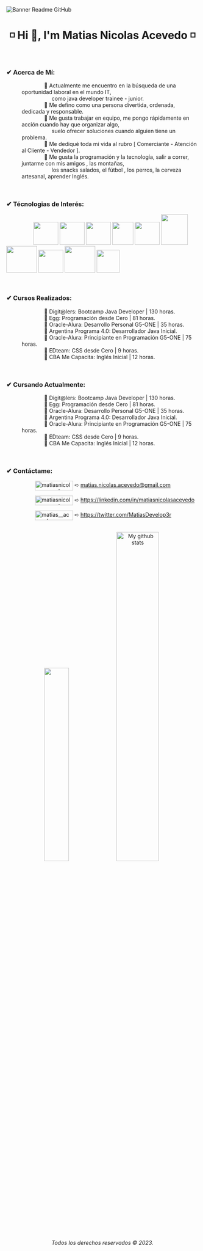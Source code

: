 <image align="center" src="https://i.ibb.co/KhrC5BQ/GITHUB.png" alt="Banner Readme GitHub">
  
<h1 align="center"> ◽ Hi 👋, I'm Matias Nicolas Acevedo ◽ </h1>

<br>
<h3 align="left">✔ Acerca de Mí:</h3>

<dl>

<dd>&nbsp;&nbsp;&nbsp;&nbsp;&nbsp;&nbsp;&nbsp;&nbsp;&nbsp;&nbsp;&nbsp;&nbsp;&nbsp;&nbsp; 🔸 Actualmente me encuentro en la búsqueda de una oportunidad laboral en el mundo IT,<br>
&nbsp;&nbsp;&nbsp;&nbsp;&nbsp;&nbsp;&nbsp;&nbsp;&nbsp;&nbsp;&nbsp;&nbsp;&nbsp;&nbsp;&nbsp;&nbsp;&nbsp;&nbsp;&nbsp; como java developer trainee - junior.

<dd>&nbsp;&nbsp;&nbsp;&nbsp;&nbsp;&nbsp;&nbsp;&nbsp;&nbsp;&nbsp;&nbsp;&nbsp;&nbsp;&nbsp; 🔸 Me defino como una persona divertida, ordenada, dedicada y responsable.

<dd>&nbsp;&nbsp;&nbsp;&nbsp;&nbsp;&nbsp;&nbsp;&nbsp;&nbsp;&nbsp;&nbsp;&nbsp;&nbsp;&nbsp; 🔸 Me gusta trabajar en equipo, me pongo rápidamente en acción cuando hay que organizar algo,<br> 
&nbsp;&nbsp;&nbsp;&nbsp;&nbsp;&nbsp;&nbsp;&nbsp;&nbsp;&nbsp;&nbsp;&nbsp;&nbsp;&nbsp;&nbsp;&nbsp;&nbsp;&nbsp;&nbsp; suelo ofrecer soluciones cuando alguien tiene un problema.

<dd>&nbsp;&nbsp;&nbsp;&nbsp;&nbsp;&nbsp;&nbsp;&nbsp;&nbsp;&nbsp;&nbsp;&nbsp;&nbsp;&nbsp; 🔸 Me dediqué toda mi vida al rubro [ Comerciante - Atención al Cliente - Vendedor ].


<dd>&nbsp;&nbsp;&nbsp;&nbsp;&nbsp;&nbsp;&nbsp;&nbsp;&nbsp;&nbsp;&nbsp;&nbsp;&nbsp;&nbsp; 🔸 Me gusta la programación y la tecnología, salir a correr, juntarme con mis amigos , las montañas,<br>
&nbsp;&nbsp;&nbsp;&nbsp;&nbsp;&nbsp;&nbsp;&nbsp;&nbsp;&nbsp;&nbsp;&nbsp;&nbsp;&nbsp;&nbsp;&nbsp;&nbsp;&nbsp;&nbsp; los snacks salados, el fútbol , los perros, la cerveza artesanal, aprender Inglés.
</dl>
        
<br>
<h3 align="left">✔ Técnologias de Interés:</h3>

&nbsp;&nbsp;&nbsp;&nbsp;&nbsp;&nbsp;&nbsp;&nbsp;&nbsp;&nbsp;&nbsp;&nbsp;&nbsp;&nbsp;&nbsp;&nbsp;&nbsp;&nbsp;<img src="https://cdn.jsdelivr.net/gh/devicons/devicon/icons/html5/html5-original.svg" width="65" height="60"/>&nbsp;<img src="https://cdn.jsdelivr.net/gh/devicons/devicon/icons/css3/css3-original.svg" width="65" height="60"/>&nbsp;<img src="https://cdn.jsdelivr.net/gh/devicons/devicon/icons/bootstrap/bootstrap-original-wordmark.svg" width="65" height="60"/>&nbsp;<img src="https://i.ibb.co/yqV17bw/kisspng-react-javascript-redux-vue-js-angular-javascript-jquery-5bfa71f2d1fc87-538150021543139826860.png" width="55" height="60"/>&nbsp;<img src="https://cdn.jsdelivr.net/gh/devicons/devicon/icons/react/react-original-wordmark.svg" width="65" height="60"/>&nbsp;<img src="https://cdn.jsdelivr.net/gh/devicons/devicon/icons/java/java-original-wordmark.svg" width="70" height="80"/>&nbsp;<img src="https://cdn.jsdelivr.net/gh/devicons/devicon/icons/spring/spring-original-wordmark.svg" width="80" height="70"/>&nbsp;<img src="https://cdn.jsdelivr.net/gh/devicons/devicon/icons/git/git-original.svg" width="65" height="60"/>&nbsp;<img src="https://cdn.jsdelivr.net/gh/devicons/devicon/icons/mysql/mysql-original-wordmark.svg" width="80" height="70"/>&nbsp;<img src="https://www.vectorlogo.zone/logos/getpostman/getpostman-icon.svg" width="60" height="60"/>

<br>

<h3 align="left">✔ Cursos Realizados:</h3>

<dl>

<dd>&nbsp;&nbsp;&nbsp;&nbsp;&nbsp;&nbsp;&nbsp;&nbsp;&nbsp;&nbsp;&nbsp;&nbsp;&nbsp;&nbsp; 🔸 Digit@lers: Bootcamp Java Developer | 130 horas.

<dd>&nbsp;&nbsp;&nbsp;&nbsp;&nbsp;&nbsp;&nbsp;&nbsp;&nbsp;&nbsp;&nbsp;&nbsp;&nbsp;&nbsp; 🔸 Egg: Programación desde Cero | 81 horas.

<dd>&nbsp;&nbsp;&nbsp;&nbsp;&nbsp;&nbsp;&nbsp;&nbsp;&nbsp;&nbsp;&nbsp;&nbsp;&nbsp;&nbsp; 🔸 Oracle-Alura: Desarrollo Personal G5-ONE | 35 horas.

<dd>&nbsp;&nbsp;&nbsp;&nbsp;&nbsp;&nbsp;&nbsp;&nbsp;&nbsp;&nbsp;&nbsp;&nbsp;&nbsp;&nbsp; 🔸 Argentina Programa 4.0: Desarrollador Java Inicial.

<dd>&nbsp;&nbsp;&nbsp;&nbsp;&nbsp;&nbsp;&nbsp;&nbsp;&nbsp;&nbsp;&nbsp;&nbsp;&nbsp;&nbsp; 🔸 Oracle-Alura: Principiante en Programación G5-ONE | 75 horas.

<dd>&nbsp;&nbsp;&nbsp;&nbsp;&nbsp;&nbsp;&nbsp;&nbsp;&nbsp;&nbsp;&nbsp;&nbsp;&nbsp;&nbsp; 🔸 EDteam: CSS desde Cero | 9 horas.

<dd>&nbsp;&nbsp;&nbsp;&nbsp;&nbsp;&nbsp;&nbsp;&nbsp;&nbsp;&nbsp;&nbsp;&nbsp;&nbsp;&nbsp; 🔸 CBA Me Capacita: Inglés Inicial | 12 horas.

</dl>

<br>

<h3 align="left">✔ Cursando Actualmente:</h3>

<dl>

<dd>&nbsp;&nbsp;&nbsp;&nbsp;&nbsp;&nbsp;&nbsp;&nbsp;&nbsp;&nbsp;&nbsp;&nbsp;&nbsp;&nbsp; 🔸 Digit@lers: Bootcamp Java Developer | 130 horas.

<dd>&nbsp;&nbsp;&nbsp;&nbsp;&nbsp;&nbsp;&nbsp;&nbsp;&nbsp;&nbsp;&nbsp;&nbsp;&nbsp;&nbsp; 🔸 Egg: Programación desde Cero | 81 horas.

<dd>&nbsp;&nbsp;&nbsp;&nbsp;&nbsp;&nbsp;&nbsp;&nbsp;&nbsp;&nbsp;&nbsp;&nbsp;&nbsp;&nbsp; 🔸 Oracle-Alura: Desarrollo Personal G5-ONE | 35 horas.

<dd>&nbsp;&nbsp;&nbsp;&nbsp;&nbsp;&nbsp;&nbsp;&nbsp;&nbsp;&nbsp;&nbsp;&nbsp;&nbsp;&nbsp; 🔸 Argentina Programa 4.0: Desarrollador Java Inicial.

<dd>&nbsp;&nbsp;&nbsp;&nbsp;&nbsp;&nbsp;&nbsp;&nbsp;&nbsp;&nbsp;&nbsp;&nbsp;&nbsp;&nbsp; 🔸 Oracle-Alura: Principiante en Programación G5-ONE | 75 horas.

<dd>&nbsp;&nbsp;&nbsp;&nbsp;&nbsp;&nbsp;&nbsp;&nbsp;&nbsp;&nbsp;&nbsp;&nbsp;&nbsp;&nbsp; 🔸 EDteam: CSS desde Cero | 9 horas.

<dd>&nbsp;&nbsp;&nbsp;&nbsp;&nbsp;&nbsp;&nbsp;&nbsp;&nbsp;&nbsp;&nbsp;&nbsp;&nbsp;&nbsp; 🔸 CBA Me Capacita: Inglés Inicial | 12 horas.

</dl>
        
<br>
<h3 align="left">✔ Contáctame:</h3>

<p>

&nbsp;&nbsp;&nbsp;&nbsp;&nbsp;&nbsp;&nbsp;&nbsp;&nbsp;&nbsp;&nbsp;&nbsp;&nbsp;&nbsp;&nbsp;&nbsp;&nbsp;&nbsp; <a href="mailto:matias.nicolas.acevedo@gmail.com" target="blank"><img align="center" src="https://img.shields.io/badge/Gmail-D14836?style=for-the-badge&logo=gmail&logoColor=white" alt="matiasnicolasacevedo" width="100" height="25"/></a>   ➪ matias.nicolas.acevedo@gmail.com

&nbsp;&nbsp;&nbsp;&nbsp;&nbsp;&nbsp;&nbsp;&nbsp;&nbsp;&nbsp;&nbsp;&nbsp;&nbsp;&nbsp;&nbsp;&nbsp;&nbsp;&nbsp; <a href="https://linkedin.com/in/matiasnicolasacevedo" target="blank"><img align="center" src="https://img.shields.io/badge/LinkedIn-0077B5?style=for-the-badge&logo=linkedin&logoColor=white" alt="matiasnicolasacevedo" width="100" height="25" target="blank"/></a> ➪ https://linkedin.com/in/matiasnicolasacevedo

&nbsp;&nbsp;&nbsp;&nbsp;&nbsp;&nbsp;&nbsp;&nbsp;&nbsp;&nbsp;&nbsp;&nbsp;&nbsp;&nbsp;&nbsp;&nbsp;&nbsp;&nbsp; <a href="https://twitter.com/MatiasDevelop3r" target="blank"><img align="center" src="https://img.shields.io/badge/Twitter-1DA1F2?style=for-the-badge&logo=twitter&logoColor=white" alt="matias__acevedo" width="100" height="25"/></a>  ➪ https://twitter.com/MatiasDevelop3r

</p>

<br>

<div align="center">
  <img src="https://github-readme-stats.vercel.app/api/top-langs/?username=MatiasNicolasAcevedo&layout=compact&theme=cobalt&hide_border=true" width="36%"/>
   <img src="https://github-readme-stats.vercel.app/api?username=MatiasNicolasAcevedo&show_icons=true&include_all_commits=true&theme=cobalt&hide_border=true" alt="My github stats" width="47%"/> 
</div>

<div>
  <h6 align="center"> Todos los derechos reservados © 2023. </h6>
</div>


